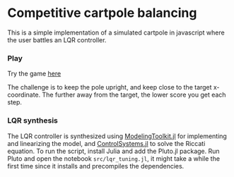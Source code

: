 # Competitive cartpole balancing
This is a simple implementation of a simulated cartpole in javascript where the user battles an LQR controller.

### Play
Try the game [here](https://albheim.github.io/competitive_cartpole/)

The challenge is to keep the pole upright, and keep close to the target x-coordinate.
The further away from the target, the lower score you get each step. 

### LQR synthesis
The LQR controller is synthesized using [ModelingToolkit.jl](https://github.com/SciML/ModelingToolkit.jl) for implementing and linearizing the model, and [ControlSystems.jl](https://github.com/JuliaControl/ControlSystems.jl) to solve the Riccati equation.
To run the script, install Julia and add the Pluto.jl package. Run Pluto and open the notebook `src/lqr_tuning.jl`, it might take a while the first time since it installs and precompiles the dependencies.
